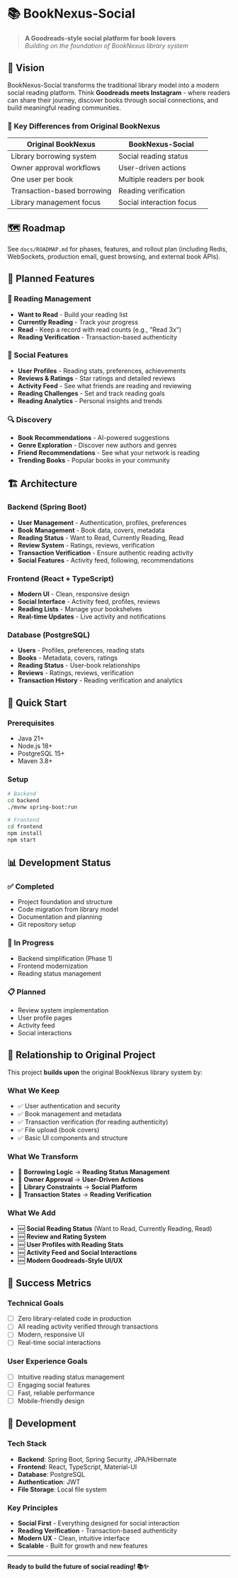 # 📚 BookNexus-Social

> **A Goodreads-style social platform for book lovers**  
> _Building on the foundation of BookNexus library system_

## 🎯 Vision

BookNexus-Social transforms the traditional library model into a modern social reading platform. Think **Goodreads meets Instagram** - where readers can share their journey, discover books through social connections, and build meaningful reading communities.

### 🌟 Key Differences from Original BookNexus

| Original BookNexus          | BookNexus-Social          |
| --------------------------- | ------------------------- |
| Library borrowing system    | Social reading status     |
| Owner approval workflows    | User-driven actions       |
| One user per book           | Multiple readers per book |
| Transaction-based borrowing | Reading verification      |
| Library management focus    | Social interaction focus  |

## 🗺️ Roadmap

See `docs/ROADMAP.md` for phases, features, and rollout plan (including Redis, WebSockets, production email, guest browsing, and external book APIs).

## 🚀 Planned Features

### 📖 Reading Management

- **Want to Read** - Build your reading list
- **Currently Reading** - Track your progress
- **Read** - Keep a record with read counts (e.g., "Read 3x")
- **Reading Verification** - Transaction-based authenticity

### 👥 Social Features

- **User Profiles** - Reading stats, preferences, achievements
- **Reviews & Ratings** - Star ratings and detailed reviews
- **Activity Feed** - See what friends are reading and reviewing
- **Reading Challenges** - Set and track reading goals
- **Reading Analytics** - Personal insights and trends

### 🔍 Discovery

- **Book Recommendations** - AI-powered suggestions
- **Genre Exploration** - Discover new authors and genres
- **Friend Recommendations** - See what your network is reading
- **Trending Books** - Popular books in your community

## 🏗️ Architecture

### Backend (Spring Boot)

- **User Management** - Authentication, profiles, preferences
- **Book Management** - Book data, covers, metadata
- **Reading Status** - Want to Read, Currently Reading, Read
- **Review System** - Ratings, reviews, verification
- **Transaction Verification** - Ensure authentic reading activity
- **Social Features** - Activity feed, following, recommendations

### Frontend (React + TypeScript)

- **Modern UI** - Clean, responsive design
- **Social Interface** - Activity feed, profiles, reviews
- **Reading Lists** - Manage your bookshelves
- **Real-time Updates** - Live activity and notifications

### Database (PostgreSQL)

- **Users** - Profiles, preferences, reading stats
- **Books** - Metadata, covers, ratings
- **Reading Status** - User-book relationships
- **Reviews** - Ratings, reviews, verification
- **Transaction History** - Reading verification and analytics

## 🚀 Quick Start

### Prerequisites

- Java 21+
- Node.js 18+
- PostgreSQL 15+
- Maven 3.8+

### Setup

```bash
# Backend
cd backend
./mvnw spring-boot:run

# Frontend
cd frontend
npm install
npm start
```

## 📊 Development Status

### ✅ Completed

- Project foundation and structure
- Code migration from library model
- Documentation and planning
- Git repository setup

### 🔄 In Progress

- Backend simplification (Phase 1)
- Frontend modernization
- Reading status management

### 📋 Planned

- Review system implementation
- User profile pages
- Activity feed
- Social interactions

## 🔗 Relationship to Original Project

This project **builds upon** the original BookNexus library system by:

### What We Keep

- ✅ User authentication and security
- ✅ Book management and metadata
- ✅ Transaction verification (for reading authenticity)
- ✅ File upload (book covers)
- ✅ Basic UI components and structure

### What We Transform

- 🔄 **Borrowing Logic** → **Reading Status Management**
- 🔄 **Owner Approval** → **User-Driven Actions**
- 🔄 **Library Constraints** → **Social Platform**
- 🔄 **Transaction States** → **Reading Verification**

### What We Add

- 🆕 **Social Reading Status** (Want to Read, Currently Reading, Read)
- 🆕 **Review and Rating System**
- 🆕 **User Profiles with Reading Stats**
- 🆕 **Activity Feed and Social Interactions**
- 🆕 **Modern Goodreads-Style UI/UX**

## 🎯 Success Metrics

### Technical Goals

- [ ] Zero library-related code in production
- [ ] All reading activity verified through transactions
- [ ] Modern, responsive UI
- [ ] Real-time social interactions

### User Experience Goals

- [ ] Intuitive reading status management
- [ ] Engaging social features
- [ ] Fast, reliable performance
- [ ] Mobile-friendly design

## 🔧 Development

### Tech Stack

- **Backend**: Spring Boot, Spring Security, JPA/Hibernate
- **Frontend**: React, TypeScript, Material-UI
- **Database**: PostgreSQL
- **Authentication**: JWT
- **File Storage**: Local file system

### Key Principles

- **Social First** - Everything designed for social interaction
- **Reading Verification** - Transaction-based authenticity
- **Modern UX** - Clean, intuitive interface
- **Scalable** - Built for growth and new features

---

**Ready to build the future of social reading! 📚✨**
